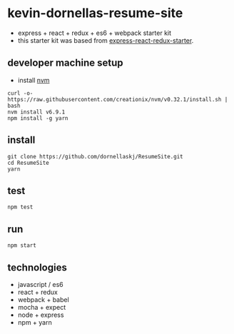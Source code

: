 # kevin-dornellas-resume-site
* express + react + redux + es6 + webpack starter kit
* this starter kit was based from [express-react-redux-starter].

## developer machine setup
* install [nvm]
```
curl -o- https://raw.githubusercontent.com/creationix/nvm/v0.32.1/install.sh | bash
nvm install v6.9.1
npm install -g yarn
```

## install
```
git clone https://github.com/dornellaskj/ResumeSite.git
cd ResumeSite
yarn
```

## test
```
npm test
```

## run
```
npm start
```

## technologies
* javascript / es6
* react + redux
* webpack + babel
* mocha + expect
* node + express
* npm + yarn

[express-react-redux-starter]: https://github.com/electrode-samples/express-react-redux-starter
[nvm]: https://github.com/creationix/nvm#install-script